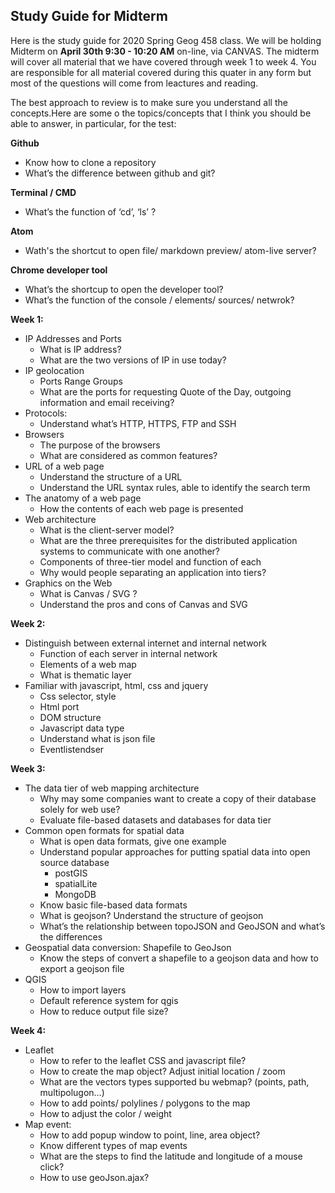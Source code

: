 ## Study Guide for Midterm

Here is the study guide for 2020 Spring Geog 458 class. We will be holding Midterm on **April 30th 9:30 - 10:20 AM** on-line, via CANVAS. The midterm will cover all material that we have covered through week 1 to week 4. You are responsible for all material covered during this quater in any form but most of the questions will come from leactures and reading.

The best approach to review is to make sure you understand all the concepts.Here are some o the topics/concepts that I think you should be able to answer, in particular, for the test:

**Github**
- Know how to clone a repository
- What’s the difference between github and git?

**Terminal / CMD**
- What’s the function of ‘cd’, ‘ls’ ?

**Atom**
- Wath's the shortcut to open file/ markdown preview/ atom-live server?

**Chrome developer tool**
- What’s the shortcup to open the developer tool?
- What’s the function of the console / elements/ sources/ netwrok?

**Week 1:**
- IP Addresses and Ports
  - What is IP address?
  - What are the two versions of IP in use today?
- IP geolocation
  - Ports Range Groups
  -  What are the ports for requesting Quote of the Day, outgoing information and email receiving?
- Protocols:
  - Understand what’s HTTP, HTTPS, FTP and SSH
- Browsers
  -  The purpose of the browsers
  -  What are considered as common features?
- URL of a web page
  - Understand the structure of a URL
  - Understand the URL syntax rules, able to identify the search term
- The anatomy of a web page
  -  How the contents of each web page is presented
- Web architecture
  - What is the client-server model?
  - What are the three prerequisites for the distributed application systems to communicate with one another?
  - Components of three-tier model and function of each
  - Why would people separating an application into tiers?
- Graphics on the Web
  - What is Canvas / SVG ?
  - Understand the pros and cons of Canvas and SVG

**Week 2:**
- Distinguish between external internet and internal network
  - Function of each server in internal network
  - Elements of a web map
  - What is thematic layer
- Familiar with javascript, html, css and jquery
  - Css selector, style
  - Html port
  - DOM structure
  - Javascript data type
  - Understand what is json file
  - Eventlistendser


**Week 3:**
- The data tier of web mapping architecture
  - Why may some companies want to create a copy of their database solely for web use?
  - Evaluate file-based datasets and databases for data tier
- Common open formats for spatial data
  - What is open data formats, give one example
  - Understand popular approaches for putting spatial data into open source database
    - postGIS
    - spatialLite
    - MongoDB
  - Know basic file-based data formats
  - What is geojson? Understand the structure of geojson
  - What’s the relationship  between topoJSON and GeoJSON and what’s the differences
- Geospatial data conversion: Shapefile to GeoJson
  - Know the steps of convert a shapefile to a geojson data and how to export a geojson file    
- QGIS
  - How to import layers
  - Default reference system for qgis    
  - How to reduce output file size?

**Week 4:**
- Leaflet
  - How to  refer to the leaflet CSS and javascript file?
  - How to create the map object? Adjust initial location / zoom
  - What are the vectors types supported bu webmap? (points, path, multipolugon…)
  - How to add points/ polylines / polygons to the map
  - How to adjust the color / weight
- Map event:
  - How to add popup window to point, line, area object?
  - Know different types of map events
  - What are the steps to find the latitude and longitude of a mouse click?
  - How to use geoJson.ajax?
